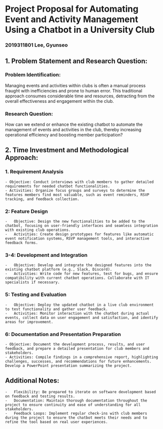 # Project Proposal for Automating Event and Activity Management Using a Chatbot in a University Club

### 2019311801 Lee, Gyunseo

## 1. Problem Statement and Research Question:

### Problem Identification:

Managing events and activities within clubs is often a manual process fraught with inefficiencies and prone to human error. This traditional approach consumes considerable time and resources, detracting from the overall effectiveness and engagement within the club.

### Research Question:

How can we extend or enhance the existing chatbot to automate the management of events and activities in the club, thereby increasing operational efficiency and boosting member participation?

## 2. Time Investment and Methodological Approach:

### 1. Requirement Analysis

    - Objective: Conduct interviews with club members to gather detailed requirements for needed chatbot functionalities.
    - Activities: Organize focus groups and surveys to determine the features members find most valuable, such as event reminders, RSVP tracking, and feedback collection.

### 2: Feature Design

    -	Objective: Design the new functionalities to be added to the chatbot, focusing on user-friendly interfaces and seamless integration with existing club operations.
    -	Activities: Create design prototypes for features like automatic event notification systems, RSVP management tools, and interactive feedback forms.

### 3-4: Development and Integration

    -	Objective: Develop and integrate the designed features into the existing chatbot platform (e.g., Slack, Discord).
    -	Activities: Write code for new features, test for bugs, and ensure compatibility with current chatbot operations. Collaborate with IT specialists if necessary.

### 5: Testing and Evaluation

    -	Objective: Deploy the updated chatbot in a live club environment to test functionality and gather user feedback.
    -	Activities: Monitor interaction with the chatbot during actual events, collect data on user engagement and satisfaction, and identify areas for improvement.

### 6: Documentation and Presentation Preparation

    - Objective: Document the development process, results, and user feedback, and prepare a detailed presentation for club members and stakeholders.
    - Activities: Compile findings in a comprehensive report, highlighting challenges, successes, and recommendations for future enhancements. Develop a PowerPoint presentation summarizing the project.

## Additional Notes:

    -	Flexibility: Be prepared to iterate on software development based on feedback and testing results.
    -	Documentation: Maintain thorough documentation throughout the project to ensure continuity and ease of understanding for all stakeholders.
    -	Feedback Loops: Implement regular check-ins with club members during the project to ensure the chatbot meets their needs and to refine the tool based on real user experiences.
